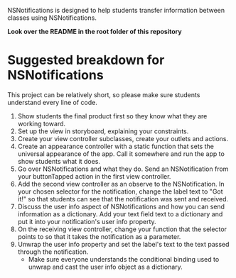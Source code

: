 NSNotifications is designed to help students transfer information between classes using NSNotifications.

**Look over the README in the root folder of this repository**

# Suggested breakdown for NSNotifications

This project can be relatively short, so please make sure students understand every line of code.

1. Show students the final product first so they know what they are working toward.
1. Set up the view in storyboard, explaining your constraints.
2. Create your view controller subclasses, create your outlets and actions.
3. Create an appearance controller with a static function that sets the universal appearance of the app. Call it somewhere and run the app to show students what it does.
3. Go over NSNotifications and what they do. Send an NSNotification from your buttonTapped action in the first view controller.
4. Add the second view controller as an observe to the NSNotification. In your chosen selector for the notification, change the label text to "Got it!" so that students can see that the notification was sent and received.
5. Discuss the user info aspect of NSNotifications and how you can send information as a dictionary. Add your text field text to a dictionary and put it into your notification's user info property.
6. On the receiving view controller, change your function that the selector points to so that it takes the notification as a parameter.
7. Unwrap the user info property and set the label's text to the text passed through the notification. 
    * Make sure everyone understands the conditional binding used to unwrap and cast the user info object as a dictionary.